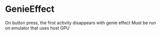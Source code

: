 # GenieEffect
On button press, the first activity disappears with genie effect 
Must be run on emulator that uses host GPU

